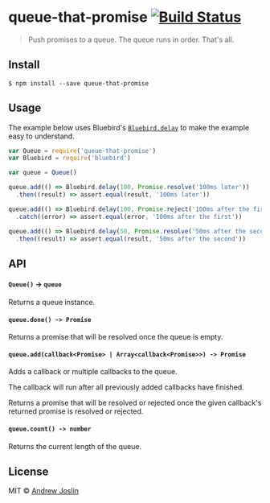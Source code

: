 # queue-that-promise [![Build Status](https://travis-ci.org/ajoslin/queue-that-promise.svg?branch=master)](https://travis-ci.org/ajoslin/queue-that-promise)

> Push promises to a queue. The queue runs in order. That's all.

## Install

```
$ npm install --save queue-that-promise
```

## Usage

The example below uses Bluebird's [`Bluebird.delay`](http://bluebirdjs.com/docs/api/promise.delay.html) to make the example easy to understand.

```js
var Queue = require('queue-that-promise')
var Bluebird = require('bluebird')

var queue = Queue()

queue.add(() => Bluebird.delay(100, Promise.resolve('100ms later'))
  .then((result) => assert.equal(result, '100ms later'))

queue.add(() => Bluebird.delay(100, Promise.reject('100ms after the first'))
  .catch((error) => assert.equal(error, '100ms after the first'))

queue.add(() => Bluebird.delay(50, Promise.resolve('50ms after the second'))
  .then((result) => assert.equal(result, '50ms after the second'))
```

## API

#### `Queue()` -> `queue`

Returns a queue instance.

#### `queue.done() -> Promise`

Returns a promise that will be resolved once the queue is empty.

#### `queue.add(callback<Promise> | Array<callback<Promise>>) -> Promise`

Adds a callback or multiple callbacks to the queue.

The callback will run after all previously added callbacks have finished.

Returns a promise that will be resolved or rejected once the given callback's returned promise is resolved or rejected.

#### `queue.count() -> number`

Returns the current length of the queue.

## License

MIT © [Andrew Joslin](http://ajoslin.com)
